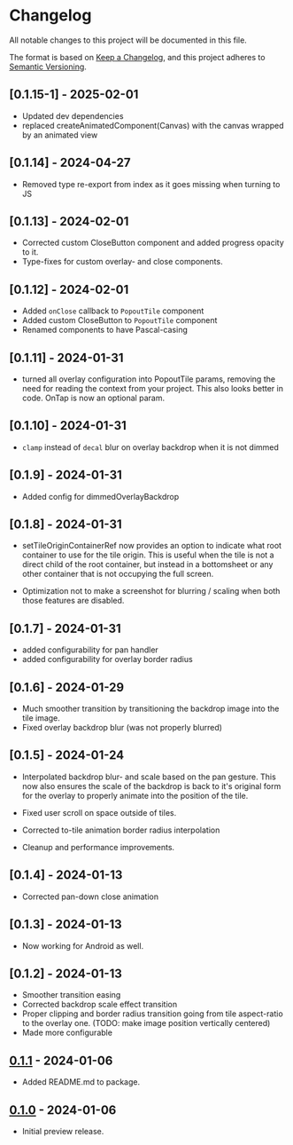 # Changelog

All notable changes to this project will be documented in this file.

The format is based on [Keep a Changelog](https://keepachangelog.com/en/1.0.0/),
and this project adheres to [Semantic Versioning](https://semver.org/spec/v2.0.0.html).

## [0.1.15-1] - 2025-02-01

- Updated dev dependencies
- replaced createAnimatedComponent(Canvas) with the canvas wrapped by an animated view

## [0.1.14] - 2024-04-27

- Removed type re-export from index as it goes missing when turning to JS

## [0.1.13] - 2024-02-01

- Corrected custom CloseButton component and added progress opacity to it.
- Type-fixes for custom overlay- and close components.

## [0.1.12] - 2024-02-01

- Added `onClose` callback to `PopoutTile` component
- Added custom CloseButton to `PopoutTile` component
- Renamed components to have Pascal-casing

## [0.1.11] - 2024-01-31

- turned all overlay configuration into PopoutTile params, removing the need for reading the context from your project. This also looks better in code. OnTap is now an optional param.

## [0.1.10] - 2024-01-31

- `clamp` instead of `decal` blur on overlay backdrop when it is not dimmed

## [0.1.9] - 2024-01-31

- Added config for dimmedOverlayBackdrop

## [0.1.8] - 2024-01-31

- setTileOriginContainerRef now provides an option to indicate what root container to use for the tile origin. This is useful when the tile is not a direct child of the root container, but instead in a bottomsheet or any other container that is not occupying the full screen.

- Optimization not to make a screenshot for blurring / scaling when both those features are disabled.

## [0.1.7] - 2024-01-31

- added configurability for pan handler
- added configurability for overlay border radius

## [0.1.6] - 2024-01-29

- Much smoother transition by transitioning the backdrop image into the tile image.
- Fixed overlay backdrop blur (was not properly blurred)

## [0.1.5] - 2024-01-24

- Interpolated backdrop blur- and scale based on the pan gesture. This now also ensures the scale of the backdrop is back to it's original form for the overlay to properly animate into the position of the tile.

- Fixed user scroll on space outside of tiles.
- Corrected to-tile animation border radius interpolation
- Cleanup and performance improvements.

## [0.1.4] - 2024-01-13

- Corrected pan-down close animation

## [0.1.3] - 2024-01-13

- Now working for Android as well.

## [0.1.2] - 2024-01-13

- Smoother transition easing
- Corrected backdrop scale effect transition
- Proper clipping and border radius transition going from tile aspect-ratio to the overlay one. (TODO: make image position vertically centered)
- Made more configurable

## [0.1.1] - 2024-01-06

- Added README.md to package.

## [0.1.0] - 2024-01-06

- Initial preview release.

[unreleased]: https://github.com/laurens-lamberts/react-native-popout/compare/v0.1.1...HEAD
[0.1.1]: https://github.com/laurens-lamberts/react-native-popout/compare/v0.1.0...v0.1.1
[0.1.0]: https://github.com/laurens-lamberts/react-native-popout/releases/tag/v0.1.0
